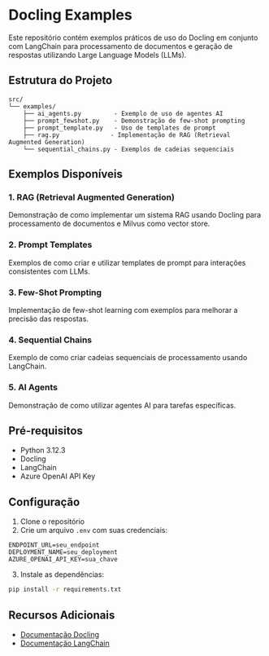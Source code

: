 # Docling Examples

Este repositório contém exemplos práticos de uso do Docling em conjunto com LangChain para processamento de documentos e geração de respostas utilizando Large Language Models (LLMs).

## Estrutura do Projeto

```
src/
└── examples/
    ├── ai_agents.py         - Exemplo de uso de agentes AI
    ├── prompt_fewshot.py    - Demonstração de few-shot prompting
    ├── prompt_template.py   - Uso de templates de prompt
    ├── rag.py              - Implementação de RAG (Retrieval Augmented Generation)
    └── sequential_chains.py - Exemplos de cadeias sequenciais
```

## Exemplos Disponíveis

### 1. RAG (Retrieval Augmented Generation)
Demonstração de como implementar um sistema RAG usando Docling para processamento de documentos e Milvus como vector store.

### 2. Prompt Templates
Exemplos de como criar e utilizar templates de prompt para interações consistentes com LLMs.

### 3. Few-Shot Prompting
Implementação de few-shot learning com exemplos para melhorar a precisão das respostas.

### 4. Sequential Chains
Exemplo de como criar cadeias sequenciais de processamento usando LangChain.

### 5. AI Agents
Demonstração de como utilizar agentes AI para tarefas específicas.

## Pré-requisitos

- Python 3.12.3
- Docling
- LangChain
- Azure OpenAI API Key

## Configuração

1. Clone o repositório
2. Crie um arquivo `.env` com suas credenciais:
```
ENDPOINT_URL=seu_endpoint
DEPLOYMENT_NAME=seu_deployment
AZURE_OPENAI_API_KEY=sua_chave
```
3. Instale as dependências:
```bash
pip install -r requirements.txt
```

## Recursos Adicionais

- [Documentação Docling](https://github.com/DS4SD/docling)
- [Documentação LangChain](https://python.langchain.com/docs/get_started/introduction.html)